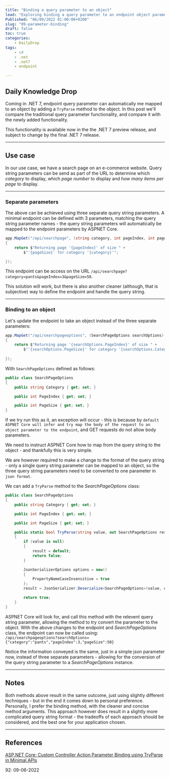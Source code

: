 ```yaml
---
title: "Binding a query parameter to an object"
lead: "Exploring binding a query parameter to an endpoint object parameter"
Published: "06/09/2022 01:00:00+0200"
slug: "09-parameter-binding"
draft: false
toc: true
categories:
    - DailyDrop
tags:
    - c#
    - .net
    - .net7
    - endpoint

---
```


## Daily Knowledge Drop

Coming in .NET 7, endpoint query parameter can automatically me mapped to an object by adding a `TryParse` method to the object. In this post we'll compare the traditional query parameter functionality, and compare it with the newly added functionality.

This functionality is available now in the the .NET 7 preview release, and subject to change by the final .NET 7 release.

---

## Use case

In our use case, we have a search page on an e-commerce website. Query string parameters can be send as part of the URL to determine which _category_ to display, which _page number_ to display and _how many items per page_ to display.

---

### Separate parameters

The above can be achieved using three separate query string parameters. A minimal endpoint can be defined with 3 parameters, matching the query string parameter names - the query string parameters will automatically be mapped to the endpoint parameters by ASPNET Core.

``` csharp
app.MapGet("/api/searchpage", (string category, int pageIndex, int pageSize) =>
{
    return $"Returning page '{pageIndex}' of size " +
        $"'{pageSize}' for category '{category}'";

});
```

This endpoint can be access on the URL `/api/searchpage?category=pants&pageIndex=3&pageSize=50`. 

This solution will work, but there is also another cleaner (although, that is subjective) way to define the endpoint and handle the query string.

---

### Binding to an object

Let's update the endpoint to take an object instead of the three separate parameters:

``` csharp
app.MapGet("/api/searchpageoptions", (SearchPageOptions searchOptions) =>
{
    return $"Returning page '{searchOptions.PageIndex}' of size " +
        $"'{searchOptions.PageSize}' for category '{searchOptions.Category}'";
    
});
```

With `SearchPageOptions` defined as follows:

``` csharp
public class SearchPageOptions
{
    public string Category { get; set; }

    public int PageIndex { get; set; }

    public int PageSize { get; set; }
}
```

If we try run this as it, an exception will occur - this is because by `default ASPNET Core will infer and try map the body of the request to an object parameter to the endpoint`, and GET requests do not allow body parameters.  

We need to instruct ASPNET Core how to map from the query string to the object - and thankfully this is very simple.  

We are however required to make a change to the format of the query string - only a single query string parameter can be mapped to an object, so the three query string parameters need to be converted to one parameter in `json format`.

We can add a `TryParse` method to the _SearchPageOptions_ class:

``` csharp
public class SearchPageOptions
{
    public string Category { get; set; }

    public int PageIndex { get; set; }

    public int PageSize { get; set; }

    public static bool TryParse(string value, out SearchPageOptions result)
    {
        if (value is null)
        {
            result = default;
            return false;
        }

        JsonSerializerOptions options = new()
        {
            PropertyNameCaseInsensitive = true
        };
        result = JsonSerializer.Deserialize<SearchPageOptions>(value, options);

        return true;
    }
}
```

ASPNET Core will look for, and call this method with the relevent query string parameter, allowing the method to try convert the parameter to the object. With the above changes to the endpoint and _SearchPageOptions_ class, the endpoint can now be called using:  
`/api/searchpageoptions?searchOptions={"category":"pants","pageIndex":3,"pageSize":50}`

Notice the information conveyed is the same, just in a simple json parameter now, instead of three separate parameters - allowing for the conversion of the query string parameter to a _SearchPageOptions_ instance.

---

## Notes

Both methods above result in the same outcome, just using slightly different techniques - but in the end it comes down to personal preference. Personally, I prefer the binding method, with the cleaner and concise method arguments. This approach however does result in a slightly more complicated query string format - the tradeoffs of each approach should be considered, and the best one for your application chosen.

---

## References

[ASP.NET Core: Custom Controller Action Parameter Binding using TryParse in Minimal APIs ](https://jaliyaudagedara.blogspot.com/2022/04/aspnet-core-custom-controller-action.html)  

<?# DailyDrop ?>92: 09-06-2022<?#/ DailyDrop ?>
